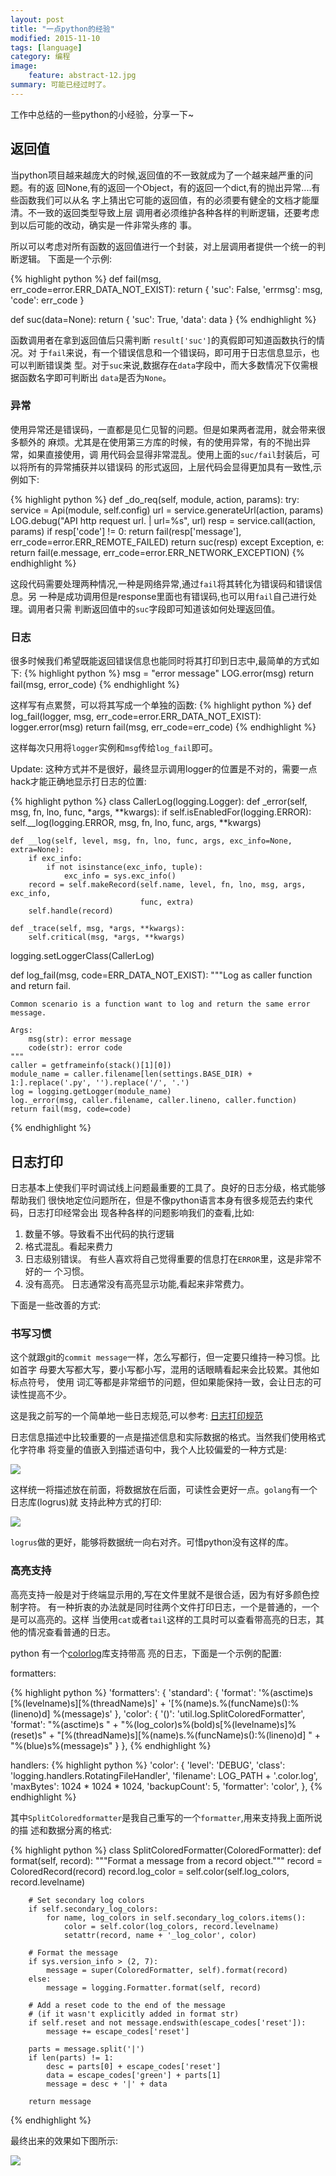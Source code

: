 ```yaml
---
layout: post
title: "一点python的经验"
modified: 2015-11-10
tags: [language]
category: 编程
image:
    feature: abstract-12.jpg
summary: 可能已经过时了。
---
```


工作中总结的一些python的小经验，分享一下~

## 返回值
当python项目越来越庞大的时候,返回值的不一致就成为了一个越来越严重的问题。有的返
回None,有的返回一个Object，有的返回一个dict,有的抛出异常....有些函数我们可以从名
字上猜出它可能的返回值，有的必须要有健全的文档才能厘清。不一致的返回类型导致上层
调用者必须维护各种各样的判断逻辑，还要考虑到以后可能的改动，确实是一件非常头疼的
事。

所以可以考虑对所有函数的返回值进行一个封装，对上层调用者提供一个统一的判断逻辑。
下面是一个示例:

{% highlight python  %}
def fail(msg, err_code=error.ERR_DATA_NOT_EXIST):
    return {
        'suc': False,
        'errmsg': msg,
        'code': err_code
    }


def suc(data=None):
    return {
        'suc': True,
        'data': data
    }
{% endhighlight %}


函数调用者在拿到返回值后只需判断 `result['suc']`的真假即可知道函数执行的情况。对
于`fail`来说，有一个错误信息和一个错误码，即可用于日志信息显示，也可以判断错误类
型。对于`suc`来说,数据存在`data`字段中，而大多数情况下仅需根据函数名字即可判断出
`data`是否为`None`。

### 异常
使用异常还是错误码，一直都是见仁见智的问题。但是如果两者混用，就会带来很多额外的
麻烦。尤其是在使用第三方库的时候，有的使用异常，有的不抛出异常，如果直接使用，调
用代码会显得非常混乱。使用上面的`suc/fail`封装后，可以将所有的异常捕获并以错误码
的形式返回，上层代码会显得更加具有一致性,示例如下:

{% highlight python  %}
def _do_req(self, module, action, params):
    try:
        service = Api(module, self.config)
        url = service.generateUrl(action, params)
        LOG.debug("API http request url. | url=%s", url)
        resp = service.call(action, params)
        if resp['code'] != 0:
            return fail(resp['message'], err_code=error.ERR_REMOTE_FAILED)
        return suc(resp)
    except Exception, e:
        return fail(e.message, err_code=error.ERR_NETWORK_EXCEPTION)
{% endhighlight %}

这段代码需要处理两种情况,一种是网络异常,通过`fail`将其转化为错误码和错误信息。另
一种是成功调用但是response里面也有错误码,也可以用`fail`自己进行处理。调用者只需
判断返回值中的`suc`字段即可知道该如何处理返回值。


### 日志
很多时候我们希望既能返回错误信息也能同时将其打印到日志中,最简单的方式如下:
{% highlight python  %}
msg = "error message"
LOG.error(msg)
return fail(msg, error_code)
{% endhighlight %}

这样写有点累赘，可以将其写成一个单独的函数:
{% highlight python  %}
def log_fail(logger, msg, err_code=error.ERR_DATA_NOT_EXIST):
    logger.error(msg)
    return fail(msg, err_code=err_code)
{% endhighlight %}

这样每次只用将`logger`实例和`msg`传给`log_fail`即可。

Update:
这种方式并不是很好，最终显示调用logger的位置是不对的，需要一点hack才能正确地显示打日志的位置:

{% highlight python  %}
class CallerLog(logging.Logger):
    def _error(self, msg, fn, lno, func, *args, **kwargs):
        if self.isEnabledFor(logging.ERROR):
            self.__log(logging.ERROR, msg, fn, lno, func, args, **kwargs)

    def __log(self, level, msg, fn, lno, func, args, exc_info=None, extra=None):
        if exc_info:
            if not isinstance(exc_info, tuple):
                exc_info = sys.exc_info()
        record = self.makeRecord(self.name, level, fn, lno, msg, args, exc_info,
                                 func, extra)
        self.handle(record)

    def _trace(self, msg, *args, **kwargs):
        self.critical(msg, *args, **kwargs)

logging.setLoggerClass(CallerLog)

def log_fail(msg, code=ERR_DATA_NOT_EXIST):
    """Log as caller function and return fail.

    Common scenario is a function want to log and return the same error message.

    Args:
        msg(str): error message
        code(str): error code
    """
    caller = getframeinfo(stack()[1][0])
    module_name = caller.filename[len(settings.BASE_DIR) + 1:].replace('.py', '').replace('/', '.')
    log = logging.getLogger(module_name)
    log._error(msg, caller.filename, caller.lineno, caller.function)
    return fail(msg, code=code)

{% endhighlight %}



## 日志打印
日志基本上使我们平时调试线上问题最重要的工具了。良好的日志分级，格式能够帮助我们
很快地定位问题所在，但是不像python语言本身有很多规范去约束代码，日志打印经常会出
现各种各样的问题影响我们的查看,比如:

1. 数量不够。导致看不出代码的执行逻辑
2. 格式混乱。看起来费力
3. 日志级别错误。 有些人喜欢将自己觉得重要的信息打在`ERROR`里，这是非常不好的一
   个习惯。
4. 没有高亮。 日志通常没有高亮显示功能,看起来非常费力。

下面是一些改善的方式:

### 书写习惯
这个就跟git的`commit message`一样，怎么写都行，但一定要只维持一种习惯。比如首字
母要大写都大写，要小写都小写，混用的话眼睛看起来会比较累。其他如标点符号， 使用
词汇等都是非常细节的问题，但如果能保持一致，会让日志的可读性提高不少。

这是我之前写的一个简单地一些日志规范,可以参考:
[日志打印规范](https://github.com/alaudacloud/style-guides/blob/master/logs.md)

日志信息描述中比较重要的一点是描述信息和实际数据的格式。当然我们使用格式化字符串
将变量的值嵌入到描述语句中，我个人比较偏爱的一种方式是:

![ ][1]

这样统一将描述放在前面，将数据放在后面，可读性会更好一点。`golang`有一个日志库(logrus)就
支持此种方式的打印:

![ ][2]

`logrus`做的更好，能够将数据统一向右对齐。可惜python没有这样的库。


### 高亮支持
高亮支持一般是对于终端显示用的,写在文件里就不是很合适，因为有好多颜色控制字符。
有一种折衷的办法就是同时往两个文件打印日志，一个是普通的，一个是可以高亮的。这样
当使用`cat`或者`tail`这样的工具时可以查看带高亮的日志，其他的情况查看普通的日志。


python 有一个[colorlog](https://github.com/borntyping/python-colorlog)库支持带高
亮的日志，下面是一个示例的配置:

formatters:

{% highlight python  %}
'formatters': {
    'standard': {
        'format': '%(asctime)s [%(levelname)s][%(threadName)s]' +
                  '[%(name)s.%(funcName)s():%(lineno)d] %(message)s'
    },
    'color': {
        '()': 'util.log.SplitColoredFormatter',
        'format': "%(asctime)s " +
                  "%(log_color)s%(bold)s[%(levelname)s]%(reset)s" +
                  "[%(threadName)s][%(name)s.%(funcName)s():%(lineno)d] " +
                  "%(blue)s%(message)s"
    }
},
{% endhighlight %}

handlers:
{% highlight python  %}
    'color': {
        'level': 'DEBUG',
        'class': 'logging.handlers.RotatingFileHandler',
        'filename': LOG_PATH  + '.color.log',
        'maxBytes': 1024 * 1024 * 1024,
        'backupCount': 5,
        'formatter': 'color',
    },
{% endhighlight %}

其中`SplitColoredformatter`是我自己重写的一个`formatter`,用来支持我上面所说的描
述和数据分离的格式:

{% highlight python  %}
class SplitColoredFormatter(ColoredFormatter):
    def format(self, record):
        """Format a message from a record object."""
        record = ColoredRecord(record)
        record.log_color = self.color(self.log_colors, record.levelname)

        # Set secondary log colors
        if self.secondary_log_colors:
            for name, log_colors in self.secondary_log_colors.items():
                color = self.color(log_colors, record.levelname)
                setattr(record, name + '_log_color', color)

        # Format the message
        if sys.version_info > (2, 7):
            message = super(ColoredFormatter, self).format(record)
        else:
            message = logging.Formatter.format(self, record)

        # Add a reset code to the end of the message
        # (if it wasn't explicitly added in format str)
        if self.reset and not message.endswith(escape_codes['reset']):
            message += escape_codes['reset']

        parts = message.split('|')
        if len(parts) != 1:
            desc = parts[0] + escape_codes['reset']
            data = escape_codes['green'] + parts[1]
            message = desc + '|' + data

        return message
{% endhighlight %}

最终出来的效果如下图所示:

![ ][3]


[1]: http://hangyan.github.io/images/posts/python/experience/log-var.png "log-var"
[2]: https://camo.githubusercontent.com/b9d0e424bfc6378e79b90de33b983ef5bae2f578/687474703a2f2f692e696d6775722e636f6d2f505937714d77642e706e67 'logrus'
[3]: http://hangyan.github.io/images/posts/python/experience/log-color.png "log-color"







